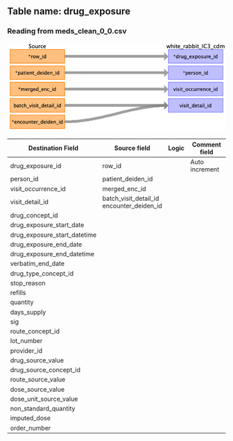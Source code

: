 ## Table name: drug_exposure

### Reading from meds_clean_0_0.csv

![](../md_files/image32.png)

| Destination Field | Source field | Logic | Comment field |
| --- | --- | --- | --- |
| drug_exposure_id | row_id |  | Auto increment |
| person_id | patient_deiden_id |  |  |
| visit_occurrence_id | merged_enc_id |  |  |
| visit_detail_id | batch_visit_detail_id<br />encounter_deiden_id |  |  |
| drug_concept_id |  |  |  |
| drug_exposure_start_date |  |  |  |
| drug_exposure_start_datetime |  |  |  |
| drug_exposure_end_date |  |  |  |
| drug_exposure_end_datetime |  |  |  |
| verbatim_end_date |  |  |  |
| drug_type_concept_id |  |  |  |
| stop_reason |  |  |  |
| refills |  |  |  |
| quantity |  |  |  |
| days_supply |  |  |  |
| sig |  |  |  |
| route_concept_id |  |  |  |
| lot_number |  |  |  |
| provider_id |  |  |  |
| drug_source_value |  |  |  |
| drug_source_concept_id |  |  |  |
| route_source_value |  |  |  |
| dose_source_value |  |  |  |
| dose_unit_source_value |  |  |  |
| non_standard_quantity |  |  |  |
| imputed_dose |  |  |  |
| order_number |  |  |  |

